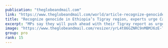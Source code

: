 ```yaml
---
publication: "theglobeandmail.com"
link: "https://www.theglobeandmail.com/world/article-recognize-genocide-in-ethiopias-tigray-region-experts-urge-canadian/"
title: "Recognize genocide in Ethiopia’s Tigray region, experts urge Canadian committee"
excerpt: "MPs say they will push ahead with their Tigray report as urgently as they can, spurred on by witnesses who described mass rapes and starvation"
image: "https://www.theglobeandmail.com/resizer/yrL4t86GZNRC9nMBMJ6zE-TlptM=/1200x800/filters:quality(80)/cloudfront-us-east-1.images.arcpublishing.com/tgam/JKTAMNUNSJPDJCOC5O35QSFGW4.jpg"
group: pro
rank: 15
---
```

